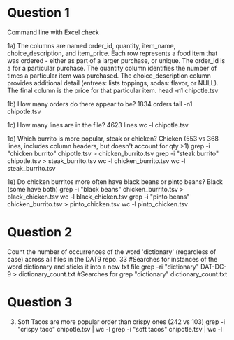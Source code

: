 # Question 1
Command line with Excel check

1a)	The columns are named order_id, quantity, item_name, choice_description, and item_price.  Each row represents a food item that was ordered - either as part of a larger purchase, or unique.  The order_id is a for a particular purchase.  The quantity column identifies the number of times a particular item was purchased.  The choice_description column provides additional detail (entrees: lists toppings, sodas: flavor, or NULL).  The final column is the price for that particular item.
	head -n1 chipotle.tsv
	
1b) How many orders do there appear to be? 1834 orders
	tail -n1 chipotle.tsv
	
1c) How many lines are in the file? 4623 lines
	wc -l chipotle.tsv

1d) Which burrito is more popular, steak or chicken? Chicken
	(553 vs 368 lines, includes column headers, but doesn't account for qty >1)
	grep -i "chicken burrito" chipotle.tsv > chicken_burrito.tsv
	grep -i "steak burrito" chipotle.tsv > steak_burrito.tsv
	wc -l chicken_burrito.tsv
	wc -l steak_burrito.tsv

1e) Do chicken burritos more often have black beans or pinto beans? Black (some have both)
	grep -i "black beans" chicken_burrito.tsv > black_chicken.tsv
	wc -l black_chicken.tsv
	grep -i "pinto beans" chicken_burrito.tsv > pinto_chicken.tsv
	wc -l pinto_chicken.tsv
	
# Question 2
Count the number of occurrences of the word 'dictionary' (regardless of case)
across all files in the DAT9 repo. 33
	#Searches for instances of the word dictionary and sticks it into a new txt file
	grep -ri "dictionary" DAT-DC-9 > dictionary_count.txt
	#Searches for 
	grep "dictionary" dictionary_count.txt

# Question 3

3) Soft Tacos are more popular order than crispy ones (242 vs 103)
	grep -i "crispy taco" chipotle.tsv | wc -l
	grep -i "soft tacos" chipotle.tsv | wc -l
